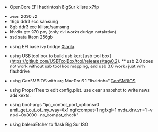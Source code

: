 * OpenCore EFI hackintosh BigSur kllisre x79p

- xeon 2696 v2
- 16gb ddr3 ecc samsung
- 8gb ddr3 ecc kllisre/samsung
- Nvidia gtx 970 pny (only dvi works durign instalation)
- ssd sata liteon 256gb

* using EFI base ivy bridge [Olarila](https://www.olarila.com/topic/25111-hackintosh-efi-folders-with-opencore-mod/).

* using USB tool box to build usb kext [usb tool box] (https://github.com/USBToolBox/tool/releases/tag/0.2).
	** usb 2.0 does not work without usb tool box mapping, and usb 3.0 works just with flashdrive  

* using GenSMBIOS with arg MacPro 6.1 "lixeirinha" [GenSMBIOS](https://github.com/corpnewt/GenSMBIOS).

* using ProperTree to edit config.plist. use clear snapshot to write news add kexts.

* using boot-args "ipc_control_port_options=0 amfi_get_out_of_my_way=0x1 ngfxcompat=1 ngfxgl=1 nvda_drv_vrl=1 -v npci=0x3000 -no_compat_check"

* using balenaEtcher to flash Big Sur ISO
